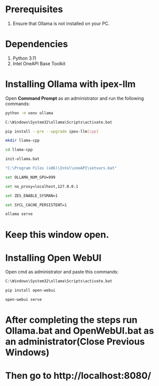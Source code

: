 # Prerequisites

1. Ensure that Ollama is not installed on your PC.

# Dependencies

1. Python 3.11
2. Intel OneAPI Base Toolkit

# Installing Ollama with ipex-llm

Open **Command Prompt** as an administrator and run the following commands:

```bash
python -m venv ollama

C:\Windows\System32\ollama\Scripts\activate.bat

pip install --pre --upgrade ipex-llm[cpp]

mkdir llama-cpp

cd llama-cpp

init-ollama.bat

"C:\Program Files (x86)\Intel\oneAPI\setvars.bat"

set OLLAMA_NUM_GPU=999

set no_proxy=localhost,127.0.0.1

set ZES_ENABLE_SYSMAN=1

set SYCL_CACHE_PERSISTENT=1

ollama serve

```
# Keep this window open.

 # Installing Open WebUI
 Open cmd as administrator and paste this commands:
```bash
C:\Windows\System32\ollama\Scripts\activate.bat

pip install open-webui

open-webui serve

```

 # After completing the steps run Ollama.bat and OpenWebUI.bat as an administrator(Close Previous Windows)
 # Then go to http://localhost:8080/